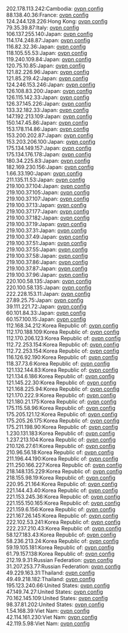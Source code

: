 202.178.113.242:Cambodia: [ovpn config](vpn/202_178_113_242.ovpn)  
88.138.40.36:France: [ovpn config](vpn/88_138_40_36.ovpn)  
124.244.128.226:Hong Kong: [ovpn config](vpn/124_244_128_226.ovpn)  
79.35.39.87:Italy: [ovpn config](vpn/79_35_39_87.ovpn)  
106.137.255.140:Japan: [ovpn config](vpn/106_137_255_140.ovpn)  
114.174.248.87:Japan: [ovpn config](vpn/114_174_248_87.ovpn)  
116.82.32.36:Japan: [ovpn config](vpn/116_82_32_36.ovpn)  
118.105.55.53:Japan: [ovpn config](vpn/118_105_55_53.ovpn)  
119.240.109.84:Japan: [ovpn config](vpn/119_240_109_84.ovpn)  
120.75.10.85:Japan: [ovpn config](vpn/120_75_10_85.ovpn)  
121.82.226.96:Japan: [ovpn config](vpn/121_82_226_96.ovpn)  
121.85.219.42:Japan: [ovpn config](vpn/121_85_219_42.ovpn)  
124.246.153.246:Japan: [ovpn config](vpn/124_246_153_246.ovpn)  
126.108.83.200:Japan: [ovpn config](vpn/126_108_83_200.ovpn)  
126.115.142.33:Japan: [ovpn config](vpn/126_115_142_33.ovpn)  
126.37.145.226:Japan: [ovpn config](vpn/126_37_145_226.ovpn)  
133.32.182.33:Japan: [ovpn config](vpn/133_32_182_33.ovpn)  
147.192.213.109:Japan: [ovpn config](vpn/147_192_213_109.ovpn)  
150.147.45.86:Japan: [ovpn config](vpn/150_147_45_86.ovpn)  
153.178.114.86:Japan: [ovpn config](vpn/153_178_114_86.ovpn)  
153.200.202.87:Japan: [ovpn config](vpn/153_200_202_87.ovpn)  
153.203.206.100:Japan: [ovpn config](vpn/153_203_206_100.ovpn)  
175.134.149.157:Japan: [ovpn config](vpn/175_134_149_157.ovpn)  
175.134.176.178:Japan: [ovpn config](vpn/175_134_176_178.ovpn)  
180.34.225.83:Japan: [ovpn config](vpn/180_34_225_83.ovpn)  
182.169.230.156:Japan: [ovpn config](vpn/182_169_230_156.ovpn)  
1.66.33.190:Japan: [ovpn config](vpn/1_66_33_190.ovpn)  
211.135.11.53:Japan: [ovpn config](vpn/211_135_11_53.ovpn)  
219.100.37.104:Japan: [ovpn config](vpn/219_100_37_104.ovpn)  
219.100.37.105:Japan: [ovpn config](vpn/219_100_37_105.ovpn)  
219.100.37.107:Japan: [ovpn config](vpn/219_100_37_107.ovpn)  
219.100.37.13:Japan: [ovpn config](vpn/219_100_37_13.ovpn)  
219.100.37.177:Japan: [ovpn config](vpn/219_100_37_177.ovpn)  
219.100.37.182:Japan: [ovpn config](vpn/219_100_37_182.ovpn)  
219.100.37.19:Japan: [ovpn config](vpn/219_100_37_19.ovpn)  
219.100.37.31:Japan: [ovpn config](vpn/219_100_37_31.ovpn)  
219.100.37.49:Japan: [ovpn config](vpn/219_100_37_49.ovpn)  
219.100.37.51:Japan: [ovpn config](vpn/219_100_37_51.ovpn)  
219.100.37.55:Japan: [ovpn config](vpn/219_100_37_55.ovpn)  
219.100.37.58:Japan: [ovpn config](vpn/219_100_37_58.ovpn)  
219.100.37.86:Japan: [ovpn config](vpn/219_100_37_86.ovpn)  
219.100.37.87:Japan: [ovpn config](vpn/219_100_37_87.ovpn)  
219.100.37.96:Japan: [ovpn config](vpn/219_100_37_96.ovpn)  
220.100.58.135:Japan: [ovpn config](vpn/220_100_58_135.ovpn)  
220.100.58.135:Japan: [ovpn config](vpn/220_100_58_135.ovpn)  
222.228.153.11:Japan: [ovpn config](vpn/222_228_153_11.ovpn)  
27.89.25.75:Japan: [ovpn config](vpn/27_89_25_75.ovpn)  
39.111.221.72:Japan: [ovpn config](vpn/39_111_221_72.ovpn)  
60.101.84.33:Japan: [ovpn config](vpn/60_101_84_33.ovpn)  
60.157.100.15:Japan: [ovpn config](vpn/60_157_100_15.ovpn)  
112.168.34.212:Korea Republic of: [ovpn config](vpn/112_168_34_212.ovpn)  
112.170.188.109:Korea Republic of: [ovpn config](vpn/112_170_188_109.ovpn)  
112.170.206.123:Korea Republic of: [ovpn config](vpn/112_170_206_123.ovpn)  
112.72.253.154:Korea Republic of: [ovpn config](vpn/112_72_253_154.ovpn)  
112.72.253.154:Korea Republic of: [ovpn config](vpn/112_72_253_154.ovpn)  
116.126.92.190:Korea Republic of: [ovpn config](vpn/116_126_92_190.ovpn)  
118.37.73.6:Korea Republic of: [ovpn config](vpn/118_37_73_6.ovpn)  
121.132.144.83:Korea Republic of: [ovpn config](vpn/121_132_144_83.ovpn)  
121.134.6.186:Korea Republic of: [ovpn config](vpn/121_134_6_186.ovpn)  
121.145.22.30:Korea Republic of: [ovpn config](vpn/121_145_22_30.ovpn)  
121.168.225.94:Korea Republic of: [ovpn config](vpn/121_168_225_94.ovpn)  
121.170.222.9:Korea Republic of: [ovpn config](vpn/121_170_222_9.ovpn)  
121.180.21.175:Korea Republic of: [ovpn config](vpn/121_180_21_175.ovpn)  
175.115.58.96:Korea Republic of: [ovpn config](vpn/175_115_58_96.ovpn)  
175.205.121.12:Korea Republic of: [ovpn config](vpn/175_205_121_12.ovpn)  
175.205.26.175:Korea Republic of: [ovpn config](vpn/175_205_26_175.ovpn)  
175.211.198.90:Korea Republic of: [ovpn config](vpn/175_211_198_90.ovpn)  
1.230.131.183:Korea Republic of: [ovpn config](vpn/1_230_131_183.ovpn)  
1.237.213.104:Korea Republic of: [ovpn config](vpn/1_237_213_104.ovpn)  
210.126.27.61:Korea Republic of: [ovpn config](vpn/210_126_27_61.ovpn)  
210.96.56.18:Korea Republic of: [ovpn config](vpn/210_96_56_18.ovpn)  
211.196.44.190:Korea Republic of: [ovpn config](vpn/211_196_44_190.ovpn)  
211.250.166.227:Korea Republic of: [ovpn config](vpn/211_250_166_227.ovpn)  
218.148.135.229:Korea Republic of: [ovpn config](vpn/218_148_135_229.ovpn)  
218.155.98.19:Korea Republic of: [ovpn config](vpn/218_155_98_19.ovpn)  
220.95.21.164:Korea Republic of: [ovpn config](vpn/220_95_21_164.ovpn)  
221.144.43.40:Korea Republic of: [ovpn config](vpn/221_144_43_40.ovpn)  
221.153.245.36:Korea Republic of: [ovpn config](vpn/221_153_245_36.ovpn)  
221.155.150.165:Korea Republic of: [ovpn config](vpn/221_155_150_165.ovpn)  
221.159.6.156:Korea Republic of: [ovpn config](vpn/221_159_6_156.ovpn)  
221.167.26.145:Korea Republic of: [ovpn config](vpn/221_167_26_145.ovpn)  
222.102.53.241:Korea Republic of: [ovpn config](vpn/222_102_53_241.ovpn)  
222.237.210.43:Korea Republic of: [ovpn config](vpn/222_237_210_43.ovpn)  
58.127.183.43:Korea Republic of: [ovpn config](vpn/58_127_183_43.ovpn)  
58.236.213.24:Korea Republic of: [ovpn config](vpn/58_236_213_24.ovpn)  
59.19.105.181:Korea Republic of: [ovpn config](vpn/59_19_105_181.ovpn)  
61.79.157.138:Korea Republic of: [ovpn config](vpn/61_79_157_138.ovpn)  
212.19.9.31:Russian Federation: [ovpn config](vpn/212_19_9_31.ovpn)  
31.207.253.77:Russian Federation: [ovpn config](vpn/31_207_253_77.ovpn)  
49.229.163.31:Thailand: [ovpn config](vpn/49_229_163_31.ovpn)  
49.49.218.182:Thailand: [ovpn config](vpn/49_49_218_182.ovpn)  
195.123.240.66:United States: [ovpn config](vpn/195_123_240_66.ovpn)  
47.149.74.27:United States: [ovpn config](vpn/47_149_74_27.ovpn)  
70.162.145.109:United States: [ovpn config](vpn/70_162_145_109.ovpn)  
98.37.81.202:United States: [ovpn config](vpn/98_37_81_202.ovpn)  
1.54.168.39:Viet Nam: [ovpn config](vpn/1_54_168_39.ovpn)  
42.114.161.230:Viet Nam: [ovpn config](vpn/42_114_161_230.ovpn)  
42.119.5.98:Viet Nam: [ovpn config](vpn/42_119_5_98.ovpn)  
